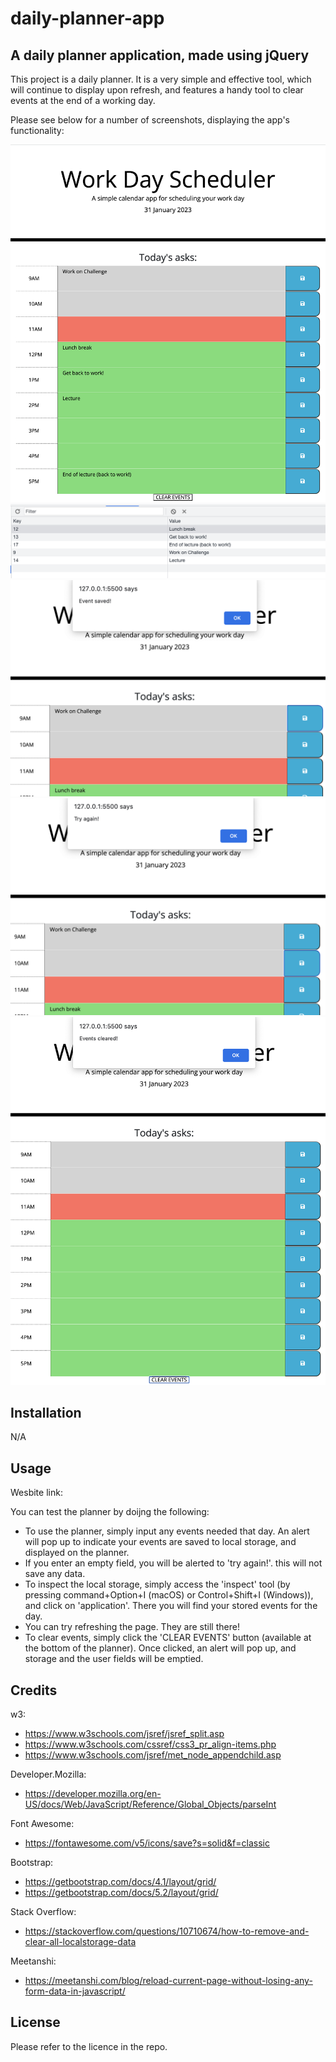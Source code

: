 # daily-planner-app

## A daily planner application, made using jQuery

This project is a daily planner. It is a very simple and effective tool, which will continue to display upon refresh, and features a handy tool to clear events at the end of a working day.

Please see below for a number of screenshots, displaying the app's functionality:

![](screengrab1.png)  
![](screengrab2.png)  
![](screengrab3.png)  
![](screengrab4.png)  
![](screengrab5.png)

## Installation

N/A

## Usage

Wesbite link:

You can test the planner by doijng the following:

- To use the planner, simply input any events needed that day. An alert will pop up to indicate your events are saved to local storage, and displayed on the planner.
- If you enter an empty field, you will be alerted to 'try again!'. this will not save any data.
- To inspect the local storage, simply access the 'inspect' tool (by pressing command+Option+I (macOS) or Control+Shift+I (Windows)), and click on 'application'. There you will find your stored events for the day.
- You can try refreshing the page. They are still there!
- To clear events, simply click the 'CLEAR EVENTS' button (available at the bottom of the planner). Once clicked, an alert will pop up, and storage and the user fields will be emptied.

## Credits

w3:

- https://www.w3schools.com/jsref/jsref_split.asp
- https://www.w3schools.com/cssref/css3_pr_align-items.php
- https://www.w3schools.com/jsref/met_node_appendchild.asp

Developer.Mozilla:

- https://developer.mozilla.org/en-US/docs/Web/JavaScript/Reference/Global_Objects/parseInt

Font Awesome:

- https://fontawesome.com/v5/icons/save?s=solid&f=classic

Bootstrap:

- https://getbootstrap.com/docs/4.1/layout/grid/
- https://getbootstrap.com/docs/5.2/layout/grid/

Stack Overflow:

- https://stackoverflow.com/questions/10710674/how-to-remove-and-clear-all-localstorage-data

Meetanshi:

- https://meetanshi.com/blog/reload-current-page-without-losing-any-form-data-in-javascript/

## License

Please refer to the licence in the repo.
